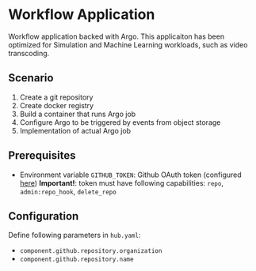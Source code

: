 # Workflow Application 
Workflow application backed with Argo. This applicaiton has been optimized for Simulation and Machine Learning workloads, such as video transcoding.

## Scenario
1. Create a git repository
2. Create docker registry
3. Build a container that runs Argo job
3. Configure Argo to be triggered by events from object storage 
4. Implementation of actual Argo job

## Prerequisites
- Environment variable `GITHUB_TOKEN`: Github OAuth token (configured [here](https://github.com/settings/tokens)) **Important!**: token must have following capabilities: `repo`, `admin:repo_hook`, `delete_repo`

## Configuration
Define following parameters in `hub.yaml`:
- `component.github.repository.organization`
- `component.github.repository.name`

